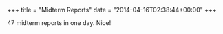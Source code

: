 +++
title = "Midterm Reports"
date = "2014-04-16T02:38:44+00:00"
+++

47 midterm reports in one day. Nice!
			